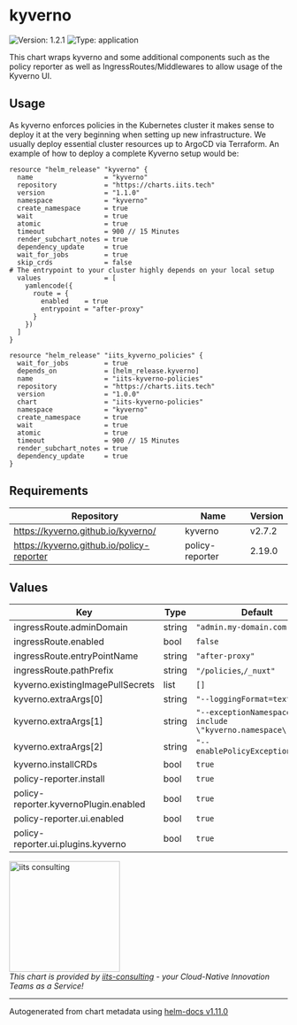 # kyverno

![Version: 1.2.1](https://img.shields.io/badge/Version-1.2.1-informational?style=flat-square) ![Type: application](https://img.shields.io/badge/Type-application-informational?style=flat-square)

This chart wraps kyverno and some additional components such as the policy reporter as well as
IngressRoutes/Middlewares to allow usage of the Kyverno UI.

## Usage

As kyverno enforces policies in the Kubernetes cluster it makes sense to deploy it at the very
beginning when setting up new infrastructure. We usually deploy essential cluster resources up to
ArgoCD via Terraform. An example of how to deploy a complete Kyverno setup would be:

```
resource "helm_release" "kyverno" {
  name                  = "kyverno"
  repository            = "https://charts.iits.tech"
  version               = "1.1.0"
  namespace             = "kyverno"
  create_namespace      = true
  wait                  = true
  atomic                = true
  timeout               = 900 // 15 Minutes
  render_subchart_notes = true
  dependency_update     = true
  wait_for_jobs         = true
  skip_crds             = false
# The entrypoint to your cluster highly depends on your local setup
  values                = [
    yamlencode({
      route = {
        enabled    = true
        entrypoint = "after-proxy"
      }
    })
  ]
}

resource "helm_release" "iits_kyverno_policies" {
  wait_for_jobs         = true
  depends_on            = [helm_release.kyverno]
  name                  = "iits-kyverno-policies"
  repository            = "https://charts.iits.tech"
  version               = "1.0.0"
  chart                 = "iits-kyverno-policies"
  namespace             = "kyverno"
  create_namespace      = true
  wait                  = true
  atomic                = true
  timeout               = 900 // 15 Minutes
  render_subchart_notes = true
  dependency_update     = true
}
```

## Requirements

| Repository | Name | Version |
|------------|------|---------|
| https://kyverno.github.io/kyverno/ | kyverno | v2.7.2 |
| https://kyverno.github.io/policy-reporter | policy-reporter | 2.19.0 |

## Values

| Key | Type | Default | Description |
|-----|------|---------|-------------|
| ingressRoute.adminDomain | string | `"admin.my-domain.com"` |  |
| ingressRoute.enabled | bool | `false` |  |
| ingressRoute.entryPointName | string | `"after-proxy"` |  |
| ingressRoute.pathPrefix | string | `"/policies`,`/_nuxt"` |  |
| kyverno.existingImagePullSecrets | list | `[]` |  |
| kyverno.extraArgs[0] | string | `"--loggingFormat=text"` |  |
| kyverno.extraArgs[1] | string | `"--exceptionNamespace={{ include \"kyverno.namespace\" . }}"` |  |
| kyverno.extraArgs[2] | string | `"--enablePolicyException=true"` |  |
| kyverno.installCRDs | bool | `true` |  |
| policy-reporter.install | bool | `true` |  |
| policy-reporter.kyvernoPlugin.enabled | bool | `true` |  |
| policy-reporter.ui.enabled | bool | `true` |  |
| policy-reporter.ui.plugins.kyverno | bool | `true` |  |

<img src="https://iits-consulting.de/wp-content/uploads/2021/08/iits-logo-2021-red-square-xl.png"
alt="iits consulting" id="logo" width="200" height="200">
<br>
*This chart is provided by [iits-consulting](https://iits-consulting.de/) - your Cloud-Native Innovation Teams as a Service!*

----------------------------------------------
Autogenerated from chart metadata using [helm-docs v1.11.0](https://github.com/norwoodj/helm-docs/releases/v1.11.0)
